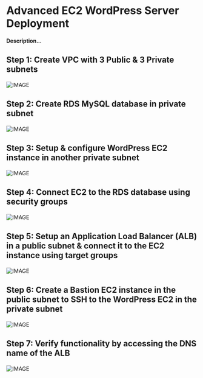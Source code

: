 # Advanced EC2 WordPress Server Deployment
#### Description...

## Step 1: Create VPC with 3 Public & 3 Private subnets
#### 

![IMAGE]()

## Step 2: Create RDS MySQL database in private subnet
#### 

![IMAGE]()

## Step 3: Setup & configure WordPress EC2 instance in another private subnet
#### 

![IMAGE]()

## Step 4: Connect EC2 to the RDS database using security groups
#### 

![IMAGE]()

## Step 5: Setup an Application Load Balancer (ALB) in a public subnet & connect it to the EC2 instance using target groups
#### 

![IMAGE]()

## Step 6: Create a Bastion EC2 instance in the public subnet to SSH to the WordPress EC2 in the private subnet
#### 

![IMAGE]()

## Step 7: Verify functionality by accessing the DNS name of the ALB
#### 

![IMAGE]()
